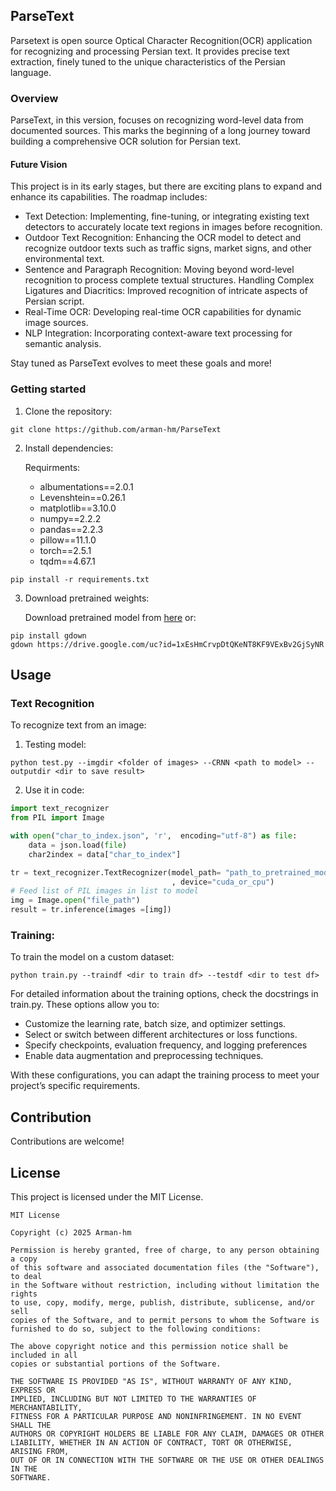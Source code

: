 ## ParseText
Parsetext is open source Optical Character Recognition(OCR) application for recognizing and processing Persian text. It provides precise text extraction, finely tuned to the unique characteristics of the Persian language.

### Overview
ParseText, in this version, focuses on recognizing word-level data from documented sources. This marks the beginning of a long journey toward building a comprehensive OCR solution for Persian text.

#### Future Vision
This project is in its early stages, but there are exciting plans to expand and enhance its capabilities. The roadmap includes:

- Text Detection: Implementing, fine-tuning, or integrating existing text detectors to accurately locate text regions in images before recognition.
- Outdoor Text Recognition: Enhancing the OCR model to detect and recognize outdoor texts such as traffic signs, market signs, and other environmental text.
- Sentence and Paragraph Recognition: Moving beyond word-level recognition to process complete textual structures.
Handling Complex Ligatures and Diacritics: Improved recognition of intricate aspects of Persian script.
- Real-Time OCR: Developing real-time OCR capabilities for dynamic image sources.
- NLP Integration: Incorporating context-aware text processing for semantic analysis.

Stay tuned as ParseText evolves to meet these goals and more!

### Getting started
1. Clone the repository:
```
git clone https://github.com/arman-hm/ParseText
```
2. Install dependencies:

    Requirments:
    - albumentations==2.0.1
    - Levenshtein==0.26.1
    - matplotlib==3.10.0
    - numpy==2.2.2
    - pandas==2.2.3
    - pillow==11.1.0
    - torch==2.5.1
    - tqdm==4.67.1

```
pip install -r requirements.txt
```
3. Download pretrained weights:

    Download pretrained model from [here](https://drive.google.com/file/d/1xEsHmCrvpDtQKeNT8KF9VExBv2GjSyNR/view?usp=drive_link) or:
```
pip install gdown
gdown https://drive.google.com/uc?id=1xEsHmCrvpDtQKeNT8KF9VExBv2GjSyNR
```
## Usage

### Text Recognition
To recognize text from an image:
1. Testing model:
```
python test.py --imgdir <folder of images> --CRNN <path to model> --outputdir <dir to save result>
```
2. Use it in code:
```python
import text_recognizer
from PIL import Image

with open("char_to_index.json", 'r',  encoding="utf-8") as file:
    data = json.load(file)
    char2index = data["char_to_index"]

tr = text_recognizer.TextRecognizer(model_path= "path_to_pretrained_model", char_index=char2index
                                    , device="cuda_or_cpu")
# Feed list of PIL images in list to model
img = Image.open("file_path")
result = tr.inference(images =[img])
```
### Training:
To train the model on a custom dataset:
```
python train.py --traindf <dir to train df> --testdf <dir to test df> 
```
For detailed information about the training options, check the docstrings in train.py. These options allow you to:

- Customize the learning rate, batch size, and optimizer settings.
- Select or switch between different architectures or loss functions.
- Specify checkpoints, evaluation frequency, and logging preferences
- Enable data augmentation and preprocessing techniques.

With these configurations, you can adapt the training process to meet your project’s specific requirements.

## Contribution
Contributions are welcome!

## License
This project is licensed under the MIT License.
```
MIT License

Copyright (c) 2025 Arman-hm

Permission is hereby granted, free of charge, to any person obtaining a copy
of this software and associated documentation files (the "Software"), to deal
in the Software without restriction, including without limitation the rights
to use, copy, modify, merge, publish, distribute, sublicense, and/or sell
copies of the Software, and to permit persons to whom the Software is
furnished to do so, subject to the following conditions:

The above copyright notice and this permission notice shall be included in all
copies or substantial portions of the Software.

THE SOFTWARE IS PROVIDED "AS IS", WITHOUT WARRANTY OF ANY KIND, EXPRESS OR
IMPLIED, INCLUDING BUT NOT LIMITED TO THE WARRANTIES OF MERCHANTABILITY,
FITNESS FOR A PARTICULAR PURPOSE AND NONINFRINGEMENT. IN NO EVENT SHALL THE
AUTHORS OR COPYRIGHT HOLDERS BE LIABLE FOR ANY CLAIM, DAMAGES OR OTHER
LIABILITY, WHETHER IN AN ACTION OF CONTRACT, TORT OR OTHERWISE, ARISING FROM,
OUT OF OR IN CONNECTION WITH THE SOFTWARE OR THE USE OR OTHER DEALINGS IN THE
SOFTWARE.
```